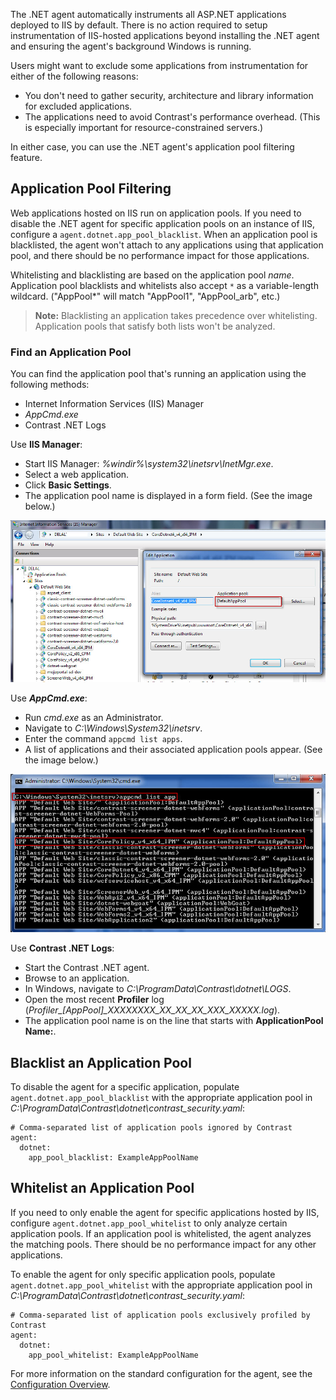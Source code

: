 <!--
title: "IIS Contrast .NET Agent Usage"
description: "Information on blacklisting/whitelisting application pools"
tags: "microsoft IIS pooling whitelist blacklist configuration agent installation .Net"
-->

The .NET agent automatically instruments all ASP.NET applications deployed to IIS by default. There is no action required to setup instrumentation of IIS-hosted applications beyond installing the .NET agent and ensuring the agent's background Windows is running. 

Users might want to exclude some applications from instrumentation for either of the following reasons: 
* You don't need to gather security, architecture and library information for excluded applications. 
* The applications need to avoid Contrast's performance overhead. (This is especially important for resource-constrained servers.)

In either case, you can use the .NET agent's application pool filtering feature. 

## Application Pool Filtering 

Web applications hosted on IIS run on application pools. If you need to disable the .NET agent for specific application pools on an instance of IIS, configure a `agent.dotnet.app_pool_blacklist`. When an application pool is blacklisted, the agent won't attach to any applications using that application pool, and there should be no performance impact for those applications.

Whitelisting and blacklisting are based on the application pool *name*. Application pool blacklists and whitelists also accept `*` as a variable-length wildcard. ("AppPool*" will match "AppPool1", "AppPool_arb", etc.)

>**Note:** Blacklisting an application takes precedence over whitelisting. Application pools that satisfy both lists won't be analyzed.

### Find an Application Pool 

You can find the application pool that's running an application using the following methods:

* Internet Information Services (IIS) Manager
* *AppCmd.exe*
* Contrast .NET Logs

Use **IIS Manager**: 

* Start IIS Manager: *%windir%\system32\inetsrv\InetMgr.exe*.
* Select a web application.
* Click **Basic Settings**.
* The application pool name is displayed in a form field. (See the image below.)

<a href="assets/images/KB3-e05_1.jpg" rel="lightbox" title="Application Pool Name"><img class="thumbnail" src="assets/images/KB3-e05_1.jpg"/></a>


Use ***AppCmd.exe***: 

* Run *cmd.exe* as an Administrator.
* Navigate to *C:\Windows\System32\inetsrv*.
* Enter the command `appcmd list apps`.
* A list of applications and their associated application pools appear. (See the image below.)

<a href="assets/images/KB3-e05_2.jpg" rel="lightbox" title="Application List"><img class="thumbnail" src="assets/images/KB3-e05_2.jpg"/></a>


Use **Contrast .NET Logs**: 

* Start the Contrast .NET agent.
* Browse to an application.
* In Windows, navigate to *C:\ProgramData\Contrast\dotnet\LOGS*.
* Open the most recent **Profiler** log (*Profiler_[AppPool]_XXXXXXXX_XX_XX_XX_XXX_XXXXX.log*).
* The application pool name is on the line that starts with **ApplicationPool Name:**.

## Blacklist an Application Pool

To disable the agent for a specific application, populate `agent.dotnet.app_pool_blacklist` with the appropriate application pool in *C:\ProgramData\Contrast\dotnet\contrast_security.yaml*:

```
# Comma-separated list of application pools ignored by Contrast
agent:
  dotnet:
    app_pool_blacklist: ExampleAppPoolName
```

## Whitelist an Application Pool 

If you need to only enable the agent for specific applications hosted by IIS, configure `agent.dotnet.app_pool_whitelist` to only analyze certain application pools. If an application pool is whitelisted, the agent analyzes the matching pools. There should be no performance impact for any other applications.

To enable the agent for only specific application pools, populate `agent.dotnet.app_pool_whitelist` with the appropriate application pool in *C:\ProgramData\Contrast\dotnet\contrast_security.yaml*:

```
# Comma-separated list of application pools exclusively profiled by Contrast
agent:
  dotnet:
    app_pool_whitelist: ExampleAppPoolName
```

For more information on the standard configuration for the agent, see the [Configuration Overview](installation-netconfig.html#overview).




